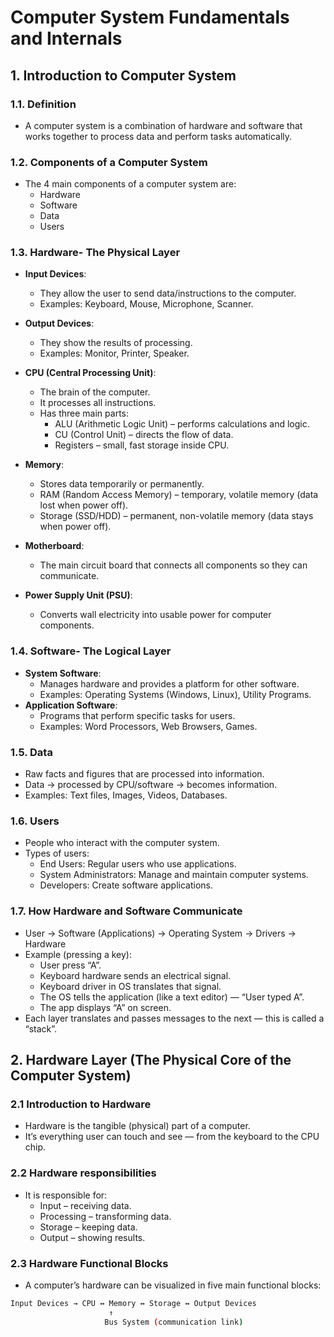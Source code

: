 # Computer System Fundamentals and Internals

## 1. Introduction to Computer System

### 1.1. Definition

- A computer system is a combination of hardware and software that works together to process data and perform tasks automatically.

### 1.2. Components of a Computer System

- The 4 main components of a computer system are:
  - Hardware
  - Software
  - Data
  - Users

### 1.3. Hardware- The Physical Layer

- **Input Devices**:
  - They allow the user to send data/instructions to the computer.
  - Examples: Keyboard, Mouse, Microphone, Scanner.

- **Output Devices**:
  - They show the results of processing.
  - Examples: Monitor, Printer, Speaker.

- **CPU (Central Processing Unit)**:
  - The brain of the computer.
  - It processes all instructions.
  - Has three main parts:
    - ALU (Arithmetic Logic Unit) – performs calculations and logic.
    - CU (Control Unit) – directs the flow of data.
    - Registers – small, fast storage inside CPU.

- **Memory**:
  - Stores data temporarily or permanently.
  - RAM (Random Access Memory) – temporary, volatile memory (data lost when power off).
  - Storage (SSD/HDD) – permanent, non-volatile memory (data stays when power off).

- **Motherboard**:
  - The main circuit board that connects all components so they can communicate.

- **Power Supply Unit (PSU)**:
  - Converts wall electricity into usable power for computer components.

### 1.4. Software- The Logical Layer

- **System Software**:
  - Manages hardware and provides a platform for other software.
  - Examples: Operating Systems (Windows, Linux), Utility Programs.
- **Application Software**:
  - Programs that perform specific tasks for users.
  - Examples: Word Processors, Web Browsers, Games.

### 1.5. Data

- Raw facts and figures that are processed into information.
- Data → processed by CPU/software → becomes information.
- Examples: Text files, Images, Videos, Databases.

### 1.6. Users

- People who interact with the computer system.
- Types of users:
  - End Users: Regular users who use applications.
  - System Administrators: Manage and maintain computer systems.
  - Developers: Create software applications.

### 1.7. How Hardware and Software Communicate

- User → Software (Applications) → Operating System → Drivers → Hardware
- Example (pressing a key):
  - User press “A”.
  - Keyboard hardware sends an electrical signal.
  - Keyboard driver in OS translates that signal.
  - The OS tells the application (like a text editor) — “User typed A”.
  - The app displays “A” on screen.
- Each layer translates and passes messages to the next — this is called a “stack”.

## 2. Hardware Layer (The Physical Core of the Computer System)

### 2.1 Introduction to Hardware

- Hardware is the tangible (physical) part of a computer.
- It’s everything user can touch and see — from the keyboard to the CPU chip.

### 2.2 Hardware responsibilities

- It is responsible for:
  - Input – receiving data.
  - Processing – transforming data.
  - Storage – keeping data.
  - Output – showing results.

### 2.3 Hardware Functional Blocks

- A computer’s hardware can be visualized in five main functional blocks:

```bash
Input Devices → CPU ↔ Memory ↔ Storage ↔ Output Devices
                      ↑
                     Bus System (communication link)
```
